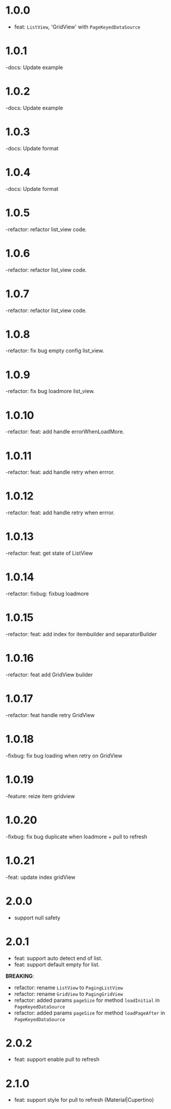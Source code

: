 # 1.0.0

- feat: `ListView`, 'GridView' with `PageKeyedDataSource`
# 1.0.1
-docs: Update example

# 1.0.2
-docs: Update example

# 1.0.3
-docs: Update format

# 1.0.4
-docs: Update format

# 1.0.5
-refactor: refactor list_view code.

# 1.0.6
-refactor: refactor list_view code.

# 1.0.7
-refactor: refactor list_view code.

# 1.0.8
-refactor: fix bug empty config list_view.

# 1.0.9
-refactor: fix bug loadmore list_view.

# 1.0.10
-refactor: feat: add handle errorWhenLoadMore.


# 1.0.11
-refactor: feat: add handle retry when errror.

# 1.0.12
-refactor: feat: add handle retry when errror.

# 1.0.13
-refactor: feat: get state of ListView

# 1.0.14
-refactor: fixbug: fixbug loadmore

# 1.0.15
-refactor: feat: add index for itembuilder and separatorBuilder

# 1.0.16
-refactor: feat add GridView builder

# 1.0.17
-refactor: feat handle retry GridView


# 1.0.18
-fixbug: fix bug loading when retry on GridView

# 1.0.19
-feature: reize item gridview

# 1.0.20
-fixbug: fix bug duplicate when loadmore +  pull to refresh


# 1.0.21
-feat: update index gridView

# 2.0.0
- support null safety

# 2.0.1
- feat: support auto detect end of list.
- feat: support default empty for list.

**BREAKING**:

- refactor: rename `ListView` to `PagingListView`
- refactor: rename `GridView` to `PagingGridView`
- refactor: added params `pageSize` for method `loadInitial` in `PageKeyedDataSource`
- refactor: added params `pageSize` for method `loadPageAfter` in `PageKeyedDataSource`


# 2.0.2
- feat: support enable pull to refresh

# 2.1.0
- feat: support style for pull to refresh (Material|Cupertino)
